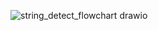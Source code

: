 ![string_detect_flowchart drawio](https://github.com/BourneJH/string_detect_flowchart/assets/127610077/faa8b3fe-1b1a-4a9d-b642-56d86e2d179e)